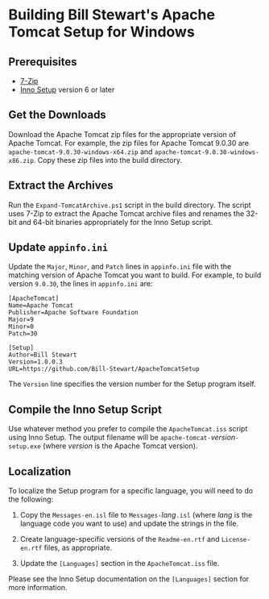 <!-- omit in toc -->
# Building Bill Stewart's Apache Tomcat Setup for Windows

## Prerequisites

* [7-Zip](https://www.7-zip.org/)
* [Inno Setup](https://www.jrsoftware.org/isinfo.php) version 6 or later

## Get the Downloads

Download the Apache Tomcat zip files for the appropriate version of Apache Tomcat. For example, the zip files for Apache Tomcat 9.0.30 are `apache-tomcat-9.0.30-windows-x64.zip` and `apache-tomcat-9.0.30-windows-x86.zip`. Copy these zip files into the build directory.

## Extract the Archives

Run the `Expand-TomcatArchive.ps1` script in the build directory. The script uses 7-Zip to extract the Apache Tomcat archive files and renames the 32-bit and 64-bit binaries appropriately for the Inno Setup script.

## Update `appinfo.ini`

Update the `Major`, `Minor`, and `Patch` lines in `appinfo.ini` file with the matching version of Apache Tomcat you want to build. For example, to build version `9.0.30`, the lines in `appinfo.ini` are:

    [ApacheTomcat]
    Name=Apache Tomcat
    Publisher=Apache Software Foundation
    Major=9
    Minor=0
    Patch=30

    [Setup]
    Author=Bill Stewart
    Version=1.0.0.3
    URL=https://github.com/Bill-Stewart/ApacheTomcatSetup

The `Version` line specifies the version number for the Setup program itself.

## Compile the Inno Setup Script

Use whatever method you prefer to compile the `ApacheTomcat.iss` script using Inno Setup. The output filename will be `apache-tomcat-`_version_`-setup.exe` (where _version_ is the Apache Tomcat version).

## Localization

To localize the Setup program for a specific language, you will need to do the following:

1. Copy the `Messages-en.isl` file to `Messages-`_lang_`.isl` (where _lang_ is the language code you want to use) and update the strings in the file.

2. Create language-specific versions of the `Readme-en.rtf` and `License-en.rtf` files, as appropriate.

3. Update the `[Languages]` section in the `ApacheTomcat.iss` file.

Please see the Inno Setup documentation on the `[Languages]` section for more information.